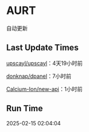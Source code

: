 # AURT

自动更新


## Last Update Times

[upscayl/upscayl](https://github.com/upscayl/upscayl)：4天19小时前

[donknap/dpanel](https://github.com/donknap/dpanel)：7小时前

[Calcium-Ion/new-api](https://github.com/Calcium-Ion/new-api)：1小时前


## Run Time
2025-02-15 02:04:04
